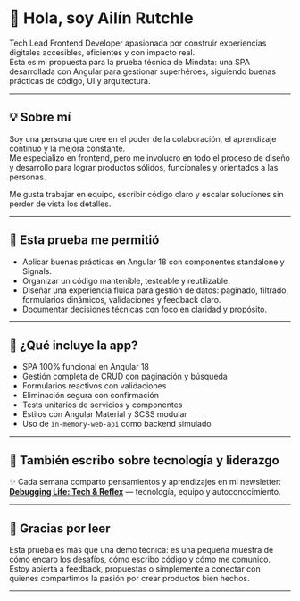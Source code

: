 # 👋 Hola, soy Ailín Rutchle

Tech Lead Frontend Developer apasionada por construir experiencias digitales accesibles, eficientes y con impacto real.  
Esta es mi propuesta para la prueba técnica de Mindata: una SPA desarrollada con Angular para gestionar superhéroes, siguiendo buenas prácticas de código, UI y arquitectura.

---

## 💡 Sobre mí

Soy una persona que cree en el poder de la colaboración, el aprendizaje continuo y la mejora constante.  
Me especializo en frontend, pero me involucro en todo el proceso de diseño y desarrollo para lograr productos sólidos, funcionales y orientados a las personas.

Me gusta trabajar en equipo, escribir código claro y escalar soluciones sin perder de vista los detalles.

---

## 📌 Esta prueba me permitió

- Aplicar buenas prácticas en Angular 18 con componentes standalone y Signals.
- Organizar un código mantenible, testeable y reutilizable.
- Diseñar una experiencia fluida para gestión de datos: paginado, filtrado, formularios dinámicos, validaciones y feedback claro.
- Documentar decisiones técnicas con foco en claridad y propósito.

---

## 🧪 ¿Qué incluye la app?

- SPA 100% funcional en Angular 18
- Gestión completa de CRUD con paginación y búsqueda
- Formularios reactivos con validaciones
- Eliminación segura con confirmación
- Tests unitarios de servicios y componentes
- Estilos con Angular Material y SCSS modular
- Uso de `in-memory-web-api` como backend simulado

---

## 📰 También escribo sobre tecnología y liderazgo

✨ Cada semana comparto pensamientos y aprendizajes en mi newsletter:  
[**Debugging Life: Tech & Reflex**](https://www.linkedin.com/newsletters/7269106281129422850/) — tecnología, equipo y autoconocimiento.

---

## 🤝 Gracias por leer

Esta prueba es más que una demo técnica: es una pequeña muestra de cómo encaro los desafíos, cómo escribo código y cómo me comunico.  
Estoy abierta a feedback, propuestas o simplemente a conectar con quienes compartimos la pasión por crear productos bien hechos.

---